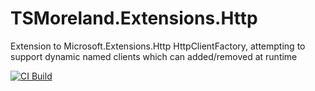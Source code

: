 # TSMoreland.Extensions.Http

Extension to Microsoft.Extensions.Http HttpClientFactory, attempting to support dynamic named clients which can added/removed at runtime

[![CI Build](https://github.com/tsmoreland/TSMoreland.Extensions.Http/actions/workflows/dotnet.yml/badge.svg)](https://github.com/tsmoreland/TSMoreland.Extensions.Http/actions/workflows/dotnet.yml)


